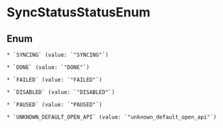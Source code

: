 
# SyncStatusStatusEnum

## Enum


    * `SYNCING` (value: `"SYNCING"`)

    * `DONE` (value: `"DONE"`)

    * `FAILED` (value: `"FAILED"`)

    * `DISABLED` (value: `"DISABLED"`)

    * `PAUSED` (value: `"PAUSED"`)

    * `UNKNOWN_DEFAULT_OPEN_API` (value: `"unknown_default_open_api"`)



